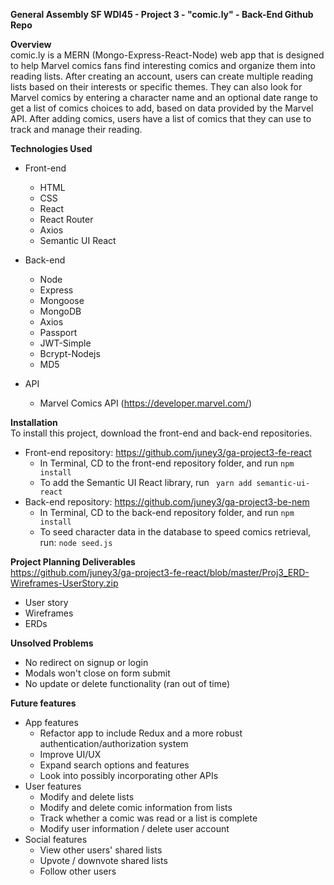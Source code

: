 __General Assembly SF WDI45 - Project 3 - "comic.ly" - Back-End Github Repo__

__Overview__<br>
comic.ly is a MERN (Mongo-Express-React-Node) web app that is designed to help Marvel comics fans find interesting comics and organize them into reading lists. After creating an account, users can create multiple reading lists based on their interests or specific themes. They can also look for Marvel comics by entering a character name and an optional date range to get a list of comics choices to add, based on data provided by the Marvel API. After adding comics, users have a list of comics that they can use to track and manage their reading. 

__Technologies Used__<br>
  * Front-end 
    - HTML
    - CSS
    - React
    - React Router
    - Axios
    - Semantic UI React

  * Back-end
    - Node
    - Express
    - Mongoose
    - MongoDB
    - Axios
    - Passport
    - JWT-Simple
    - Bcrypt-Nodejs
    - MD5

  * API
    - Marvel Comics API (https://developer.marvel.com/)
 
__Installation__<br>
To install this project, download the front-end and back-end repositories.
  * Front-end repository: https://github.com/juney3/ga-project3-fe-react
    - In Terminal, CD to the front-end repository folder, and run ```npm install```
    - To add the Semantic UI React library, run ``` yarn add semantic-ui-react```
  * Back-end repository: https://github.com/juney3/ga-project3-be-nem
    - In Terminal, CD to the back-end repository folder, and run ```npm install```
    - To seed character data in the database to speed comics retrieval, run: ```node seed.js```

__Project Planning Deliverables__<br>
https://github.com/juney3/ga-project3-fe-react/blob/master/Proj3_ERD-Wireframes-UserStory.zip
  * User story
  * Wireframes
  * ERDs

__Unsolved Problems__<br>
  * No redirect on signup or login
  * Modals won't close on form submit
  * No update or delete functionality (ran out of time)
  
__Future features__<br>
 * App features<br>
   - Refactor app to include Redux and a more robust authentication/authorization system
   - Improve UI/UX
   - Expand search options and features
   - Look into possibly incorporating other APIs
 * User features<br>
   - Modify and delete lists
   - Modify and delete comic information from lists
   - Track whether a comic was read or a list is complete
   - Modify user information / delete user account
 * Social features<br>
   - View other users' shared lists
   - Upvote / downvote shared lists
   - Follow other users
  
